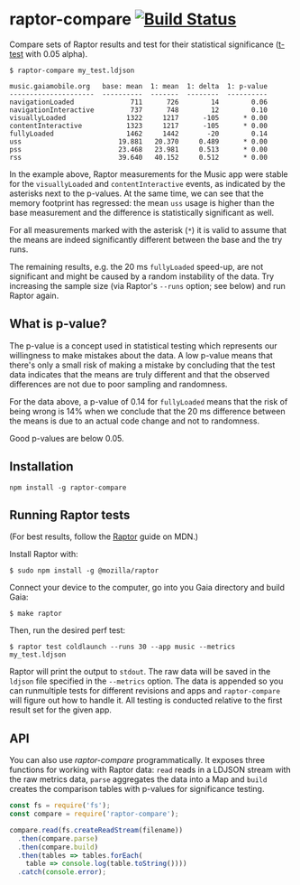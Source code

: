 raptor-compare [![Build Status][travisimage]][travislink]
============================================================

[travisimage]: https://travis-ci.org/stasm/raptor-compare.png?branch=master
[travislink]: https://travis-ci.org/stasm/raptor-compare

Compare sets of Raptor results and test for their statistical significance 
([t-test][] with 0.05 alpha).

[t-test]: https://en.wikipedia.org/wiki/Student%27s_t-test

    $ raptor-compare my_test.ldjson

    music.gaiamobile.org   base: mean  1: mean  1: delta  1: p-value
    ---------------------  ----------  -------  --------  ----------
    navigationLoaded              711      726        14        0.06
    navigationInteractive         737      748        12        0.10
    visuallyLoaded               1322     1217      -105      * 0.00
    contentInteractive           1323     1217      -105      * 0.00
    fullyLoaded                  1462     1442       -20        0.14
    uss                        19.881   20.370     0.489      * 0.00
    pss                        23.468   23.981     0.513      * 0.00
    rss                        39.640   40.152     0.512      * 0.00

In the example above, Raptor measurements for the Music app were stable for the 
`visuallyLoaded` and `contentInteractive` events, as indicated by the asterisks 
next to the p-values.  At the same time, we can see that the memory footprint 
has regressed: the mean `uss` usage is higher than the base measurement and the 
difference is statistically significant as well.

For all measurements marked with the asterisk (`*`) it is valid to assume that 
the means are indeed significantly different between the base and the try runs.

The remaining results, e.g. the 20 ms `fullyLoaded` speed-up, are not 
significant and might be caused by a random instability of the data.  Try 
increasing the sample size (via Raptor's `--runs` option; see below) and run 
Raptor again.


What is p-value?
----------------

The p-value is a concept used in statistical testing which represents our 
willingness to make mistakes about the data.  A low p-value means that there's 
only a small risk of making a mistake by concluding that the test data 
indicates that the means are truly different and that the observed differences 
are not due to poor sampling and randomness.

For the data above, a p-value of 0.14 for `fullyLoaded` means that the risk of 
being wrong is 14% when we conclude that the 20 ms difference between the means 
is due to an actual code change and not to randomness.

Good p-values are below 0.05.


Installation
------------

    npm install -g raptor-compare


Running Raptor tests
--------------------

(For best results, follow the [Raptor][] guide on MDN.)

Install Raptor with:

    $ sudo npm install -g @mozilla/raptor

Connect your device to the computer, go into you Gaia directory and build Gaia:

    $ make raptor

Then, run the desired perf test:

    $ raptor test coldlaunch --runs 30 --app music --metrics my_test.ldjson

Raptor will print the output to `stdout`.  The raw data will be saved in the 
`ldjson` file specified in the `--metrics` option.  The data is appended so you 
can runmultiple tests for different revisions and apps and `raptor-compare` 
will figure out how to handle it.  All testing is conducted relative to the 
first result set for the given app.

[Raptor]: https://developer.mozilla.org/en-US/Firefox_OS/Automated_testing/Raptor


API
---

You can also use _raptor-compare_ programmatically.  It exposes three functions 
for working with Raptor data: `read` reads in a LDJSON stream with the raw 
metrics data, `parse` aggregates the data into a Map and `build` creates the 
comparison tables with p-values for significance testing.

```javascript
const fs = require('fs');
const compare = require('raptor-compare');

compare.read(fs.createReadStream(filename))
  .then(compare.parse)
  .then(compare.build)
  .then(tables => tables.forEach(
    table => console.log(table.toString())))
  .catch(console.error);
```
